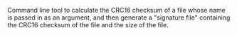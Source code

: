 Command line tool to calculate the CRC16 checksum of a file whose name is passed in as an argument, 
and then generate a "signature file" containing the CRC16 checksum of the file and the size of the file.
